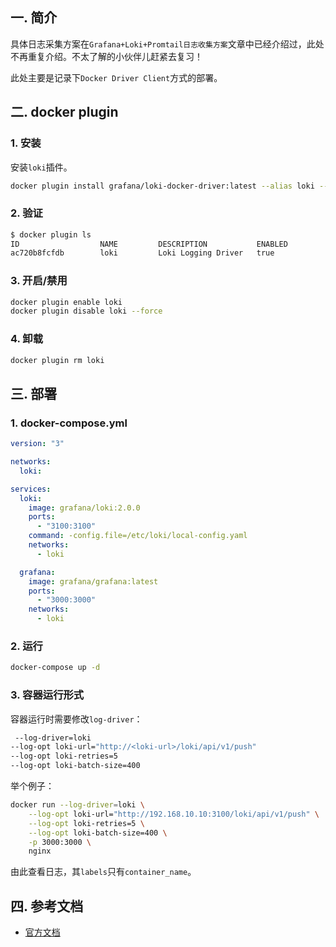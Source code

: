 ## 一. 简介

具体日志采集方案在`Grafana+Loki+Promtail日志收集方案`文章中已经介绍过，此处不再重复介绍。不太了解的小伙伴儿赶紧去复习！

此处主要是记录下`Docker Driver Client`方式的部署。



## 二. docker plugin

### 1. 安装

安装`loki`插件。

```bash
docker plugin install grafana/loki-docker-driver:latest --alias loki --grant-all-permissions
```

### 2. 验证

```bash
$ docker plugin ls
ID                  NAME         DESCRIPTION           ENABLED
ac720b8fcfdb        loki         Loki Logging Driver   true
```

### 3. 开启/禁用

```bash
docker plugin enable loki
docker plugin disable loki --force
```

### 4. 卸载

```bash
docker plugin rm loki
```



## 三. 部署

### 1. docker-compose.yml

```yaml
version: "3"

networks:
  loki:

services:
  loki:
    image: grafana/loki:2.0.0
    ports:
      - "3100:3100"
    command: -config.file=/etc/loki/local-config.yaml
    networks:
      - loki

  grafana:
    image: grafana/grafana:latest
    ports:
      - "3000:3000"
    networks:
      - loki
```

### 2. 运行

```bash
docker-compose up -d
```

### 3. 容器运行形式

容器运行时需要修改`log-driver`：

```bash
 --log-driver=loki
--log-opt loki-url="http://<loki-url>/loki/api/v1/push"
--log-opt loki-retries=5
--log-opt loki-batch-size=400
```

举个例子：

```bash
docker run --log-driver=loki \
    --log-opt loki-url="http://192.168.10.10:3100/loki/api/v1/push" \
    --log-opt loki-retries=5 \
    --log-opt loki-batch-size=400 \
    -p 3000:3000 \
    nginx
```

由此查看日志，其`labels`只有`container_name`。



## 四. 参考文档

* [官方文档](https://grafana.com/docs/loki/latest/clients/docker-driver/)